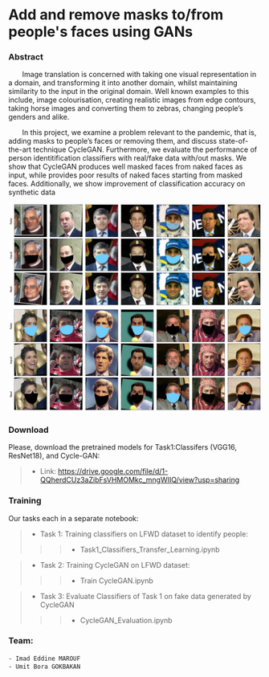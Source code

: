 # Add and remove masks to/from people's faces using GANs


### Abstract
&nbsp;&nbsp;&nbsp;&nbsp;&nbsp;&nbsp; Image translation is concerned with taking one visual
representation in a domain, and transforming it into another domain, whilst maintaining similarity to the input in
the original domain. Well known examples to this include,
image colourisation, creating realistic images from edge
contours, taking horse images and converting them to zebras, changing people’s genders and alike.


&nbsp;&nbsp;&nbsp;&nbsp;&nbsp;&nbsp; In this project, we examine a problem relevant to the pandemic, that is, adding masks to people’s faces or removing them, and discuss state-of-the-art technique CycleGAN.
Furthermore, we evaluate the performance of person identitification classifiers with real/fake data with/out masks.
We show that CycleGAN produces well masked faces from
naked faces as input, while provides poor results of naked
faces starting from masked faces. Additionally, we show
improvement of classification accuracy on synthetic data

![Samples for generating naked pictures from masked faces](Mask2Unmask_pics.png "Samples for generating naked pictures from masked faces") ![Samples for generating masked pictures from naked faces](Unmask2Mask_pics.png "Samples for generating masked pictures from naked faces")

### Download 
Please, download the pretrained models for Task1:Classifers (VGG16, ResNet18), and Cycle-GAN:

>- Link: https://drive.google.com/file/d/1-QQherdCUz3aZibFsVHMOMkc_mngWIIQ/view?usp=sharing 


### Training

Our tasks each in a separate notebook:

>- Task 1: Training classifiers on LFWD dataset to identify people:
>>>- Task1_Classifiers_Transfer_Learning.ipynb

>- Task 2: Training CycleGAN on LFWD dataset:
>>>- Train CycleGAN.ipynb

>- Task 3: Evaluate Classifiers of Task 1 on fake data generated by CycleGAN
>>>- CycleGAN_Evaluation.ipynb

### Team:
    - Imad Eddine MAROUF
    - Umit Bora GOKBAKAN
